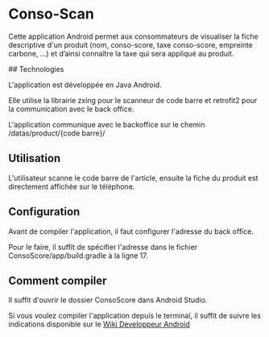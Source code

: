 # Conso-Scan

Cette application Android permet aux consommateurs de visualiser la fiche descriptive d'un produit (nom, conso-score, taxe conso-score, empreinte carbone, ...) et d’ainsi connaître la taxe qui sera appliqué au produit.

## Technologies

L'application est développée en Java Android.

Elle utilise la librairie zxing pour le scanneur de code barre et retrofit2 pour la communication avec le back office.

L'application communique avec le backoffice sur le chemin /datas/product/{code barre}/

## Utilisation

L'utilisateur scanne le code barre de l'article, ensuite la fiche du produit est directement affichée sur le téléphone.

## Configuration

Avant de compiler l'application, il faut configurer l'adresse du back office.

Pour le faire, il suffit de spécifier l'adresse dans le fichier ConsoScore/app/build.gradle à la ligne 17.

## Comment compiler

Il suffit d'ouvrir le dossier ConsoScore dans Android Studio.

Si vous voulez compiler l'application depuis le terminal, il suffit de suivre les indications disponible sur le [Wiki Developpeur Android](
https://developer.android.com/studio/build/building-cmdline)
